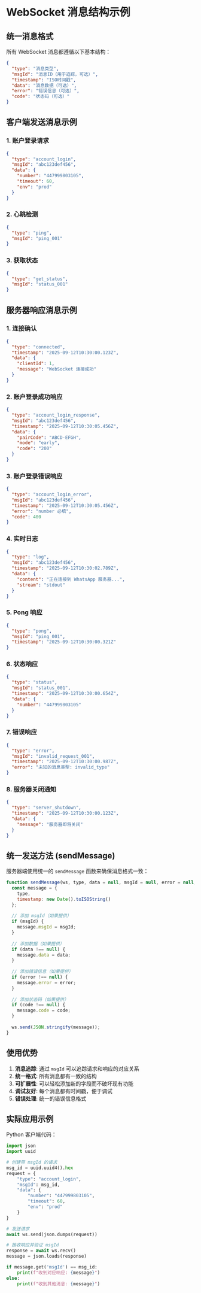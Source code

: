 # WebSocket 消息结构示例

## 统一消息格式

所有 WebSocket 消息都遵循以下基本结构：

```json
{
  "type": "消息类型",
  "msgId": "消息ID（用于追踪，可选）",
  "timestamp": "ISO时间戳",
  "data": "消息数据（可选）",
  "error": "错误信息（可选）",
  "code": "状态码（可选）"
}
```

## 客户端发送消息示例

### 1. 账户登录请求
```json
{
  "type": "account_login",
  "msgId": "abc123def456",
  "data": {
    "number": "447999803105",
    "timeout": 60,
    "env": "prod"
  }
}
```

### 2. 心跳检测
```json
{
  "type": "ping",
  "msgId": "ping_001"
}
```

### 3. 获取状态
```json
{
  "type": "get_status",
  "msgId": "status_001"
}
```

## 服务器响应消息示例

### 1. 连接确认
```json
{
  "type": "connected",
  "timestamp": "2025-09-12T10:30:00.123Z",
  "data": {
    "clientId": 1,
    "message": "WebSocket 连接成功"
  }
}
```

### 2. 账户登录成功响应
```json
{
  "type": "account_login_response",
  "msgId": "abc123def456",
  "timestamp": "2025-09-12T10:30:05.456Z",
  "data": {
    "pairCode": "ABCD-EFGH",
    "mode": "early",
    "code": "200"
  }
}
```

### 3. 账户登录错误响应
```json
{
  "type": "account_login_error",
  "msgId": "abc123def456",
  "timestamp": "2025-09-12T10:30:05.456Z",
  "error": "number 必填",
  "code": 400
}
```

### 4. 实时日志
```json
{
  "type": "log",
  "msgId": "abc123def456",
  "timestamp": "2025-09-12T10:30:02.789Z",
  "data": {
    "content": "正在连接到 WhatsApp 服务器...",
    "stream": "stdout"
  }
}
```

### 5. Pong 响应
```json
{
  "type": "pong",
  "msgId": "ping_001",
  "timestamp": "2025-09-12T10:30:00.321Z"
}
```

### 6. 状态响应
```json
{
  "type": "status",
  "msgId": "status_001",
  "timestamp": "2025-09-12T10:30:00.654Z",
  "data": {
    "number": "447999803105"
  }
}
```

### 7. 错误响应
```json
{
  "type": "error",
  "msgId": "invalid_request_001",
  "timestamp": "2025-09-12T10:30:00.987Z",
  "error": "未知的消息类型: invalid_type"
}
```

### 8. 服务器关闭通知
```json
{
  "type": "server_shutdown",
  "timestamp": "2025-09-12T10:30:00.123Z",
  "data": {
    "message": "服务器即将关闭"
  }
}
```

## 统一发送方法 (sendMessage)

服务器端使用统一的 `sendMessage` 函数来确保消息格式一致：

```javascript
function sendMessage(ws, type, data = null, msgId = null, error = null, code = null) {
  const message = {
    type,
    timestamp: new Date().toISOString()
  };
  
  // 添加 msgId（如果提供）
  if (msgId) {
    message.msgId = msgId;
  }
  
  // 添加数据（如果提供）
  if (data !== null) {
    message.data = data;
  }
  
  // 添加错误信息（如果提供）
  if (error !== null) {
    message.error = error;
  }
  
  // 添加状态码（如果提供）
  if (code !== null) {
    message.code = code;
  }
  
  ws.send(JSON.stringify(message));
}
```

## 使用优势

1. **消息追踪**: 通过 `msgId` 可以追踪请求和响应的对应关系
2. **统一格式**: 所有消息都有一致的结构
3. **可扩展性**: 可以轻松添加新的字段而不破坏现有功能
4. **调试友好**: 每个消息都有时间戳，便于调试
5. **错误处理**: 统一的错误信息格式

## 实际应用示例

Python 客户端代码：
```python
import json
import uuid

# 创建带 msgId 的请求
msg_id = uuid.uuid4().hex
request = {
    "type": "account_login",
    "msgId": msg_id,
    "data": {
        "number": "447999803105",
        "timeout": 60,
        "env": "prod"
    }
}

# 发送请求
await ws.send(json.dumps(request))

# 接收响应并验证 msgId
response = await ws.recv()
message = json.loads(response)

if message.get('msgId') == msg_id:
    print(f"收到对应响应: {message}")
else:
    print(f"收到其他消息: {message}")
```
